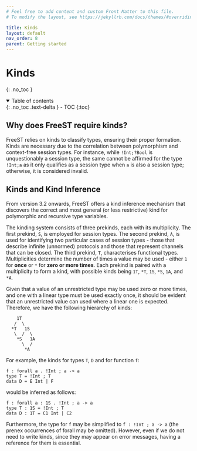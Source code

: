 ```yaml
---
# Feel free to add content and custom Front Matter to this file.
# To modify the layout, see https://jekyllrb.com/docs/themes/#overriding-theme-defaults

title: Kinds
layout: default
nav_order: 8
parent: Getting started
---
```


# Kinds
{: .no_toc }

<!-- TODO -->
<!-- some intro text here -->

<!-- collapsible TOC (check https://just-the-docs.github.io/just-the-docs/docs/navigation-structure/#top) -->
<details open markdown="block">
  <summary>
    Table of contents
  </summary>
  {: .no_toc .text-delta }
- TOC
{:toc}
</details>

## Why does FreeST require kinds?

FreeST relies on kinds to classify types, ensuring their proper formation. Kinds
are necessary due to the correlation between polymorphism and context-free
session types. For instance, while `!Int;?Bool` is unquestionably a session
type, the same cannot be affirmed for the type `!Int;a` as it only qualifies as
a session type when `a` is also a session type; otherwise, it is considered
invalid.

## Kinds and Kind Inference

From version 3.2 onwards, FreeST offers a kind inference mechanism that
discovers the correct and most general (or less restrictive) kind for
polymorphic and recursive type variables. 

The kinding system consists of three prekinds, each with its multiplicity. The
first prekind, `S`, is employed for session types. The second prekind, `A`, is
used for identifying two particular cases of session types - those that describe
infinite (unnormed) protocols and those that represent channels that can be
closed. The third prekind, `T`, characterises functional types. Multiplicities
determine the number of times a value may be used - either `1` for **once** or `*`
for **zero or more times**. Each prekind is paired with a multiplicity to form a
kind, with possible kinds being `1T`, `*T`, `1S`, `*S`, `1A`, and `*A`.

Given that a value of an unrestricted type may be used zero or more times, and
one with a linear type must be used exactly once, it should be evident that an
unrestricted value can used where a linear one is expected. Therefore, we have
the following hierarchy of kinds:

```
    1T
   /  \
  *T   1S
   \  /  \ 
    *S   1A
      \  /
       *A
```

For example, the kinds for types `T`, `D` and for function `f`:

```
f : forall a . !Int ; a -> a
type T = !Int ; T 
data D = E Int | F 
```
would be inferred as follows:
```
f : forall a : 1S . !Int ; a -> a
type T : 1S = !Int ; T 
data D : 1T = C1 Int | C2 
```

Furthermore, the type for `f` may be simplified to `f : !Int ; a -> a` (the
prenex occurrences of forall may be omitted). However, even if we do not need to
write kinds, since they may appear on error messages, having a reference for
them is essential.
